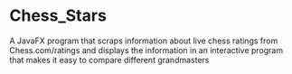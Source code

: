 # Chess_Stars
A JavaFX program that scraps information about live chess ratings from Chess.com/ratings and displays the information in an interactive program that makes it easy to compare different grandmasters
